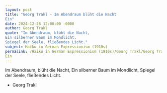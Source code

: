 ```yaml
---
layout: post
title: "Georg Trakl - Im Abendraum blüht die Nacht
Ein"
date: 2024-12-28 12:00:00 -0000
author: Georg Trakl
quote: "Im Abendraum, blüht die Nacht,
Ein silberner Baum im Mondlicht,
Spiegel der Seele, fließendes Licht."
subject: Haiku in German Expressionism (1910s)
permalink: /Haiku in German Expressionism (1910s)/Georg Trakl/Georg Trakl - Im Abendraum blüht die Nacht
Ein
---
```


Im Abendraum, blüht die Nacht,
Ein silberner Baum im Mondlicht,
Spiegel der Seele, fließendes Licht.

- Georg Trakl
